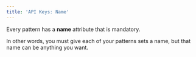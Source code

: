 ```yaml
---
title: 'API Keys: Name'
---
```


Every pattern has a **name** attribute that is mandatory.

In other words, you must give each of your patterns sets a name, but that name can be anything you want.

